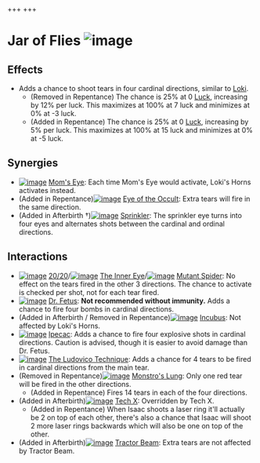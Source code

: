 +++
+++

 # Jar of Flies ![image](/image/Jar_of_Flies.png) 


Effects
---------


* Adds a chance to shoot tears in four cardinal directions, similar to [Loki](/wiki/Loki "Loki").
	+ (Removed in Repentance) The chance is 25% at 0 [Luck](/wiki/Luck "Luck"), increasing by 12% per luck. This maximizes at 100% at 7 luck and minimizes at 0% at -3 luck.
	+ (Added in Repentance) The chance is 25% at 0 [Luck](/wiki/Luck "Luck"), increasing by 5% per luck. This maximizes at 100% at 15 luck and minimizes at 0% at -5 luck.


Synergies
-----------


* [![image](/image/Mom%27s_Eye.png)](/wiki/Mom%27s_Eye "Mom's Eye") [Mom's Eye](/wiki/Mom%27s_Eye "Mom's Eye"): Each time Mom's Eye would activate, Loki's Horns activates instead.
* (Added in Repentance)[![image](/image/Eye_of_the_Occult.png)](/wiki/Eye_of_the_Occult "Eye of the Occult") [Eye of the Occult](/wiki/Eye_of_the_Occult "Eye of the Occult"): Extra tears will fire in the same direction.
* (Added in Afterbirth †)[![image](/image/Sprinkler.png)](/wiki/Sprinkler "Sprinkler") [Sprinkler](/wiki/Sprinkler "Sprinkler"): The sprinkler eye turns into four eyes and alternates shots between the cardinal and ordinal directions.


Interactions
--------------


* [![image](/image/20/20.png)](/wiki/20/20 "20/20") [20/20](/wiki/20/20 "20/20")/[![image](/image/The_Inner_Eye.png)](/wiki/The_Inner_Eye "The Inner Eye") [The Inner Eye](/wiki/The_Inner_Eye "The Inner Eye")/[![image](/image/Mutant_Spider.png)](/wiki/Mutant_Spider "Mutant Spider") [Mutant Spider](/wiki/Mutant_Spider "Mutant Spider"): No effect on the tears fired in the other 3 directions. The chance to activate is checked per shot, not for each tear fired.
* [![image](/image/Dr._Fetus.png)](/wiki/Dr._Fetus "Dr. Fetus") [Dr. Fetus](/wiki/Dr._Fetus "Dr. Fetus"): **Not recommended without immunity.** Adds a chance to fire four bombs in cardinal directions.
* (Added in Afterbirth / Removed in Repentance)[![image](/image/Incubus.png)](/wiki/Incubus "Incubus") [Incubus](/wiki/Incubus "Incubus"): Not affected by Loki's Horns.
* [![image](/image/Ipecac.png)](/wiki/Ipecac "Ipecac") [Ipecac](/wiki/Ipecac "Ipecac"): Adds a chance to fire four explosive shots in cardinal directions. Caution is advised, though it is easier to avoid damage than Dr. Fetus.
* [![image](/image/The_Ludovico_Technique.png)](/wiki/The_Ludovico_Technique "The Ludovico Technique") [The Ludovico Technique](/wiki/The_Ludovico_Technique "The Ludovico Technique"): Adds a chance for 4 tears to be fired in cardinal directions from the main tear.
* (Removed in Repentance)[![image](/image/Monstro%27s_Lung.png)](/wiki/Monstro%27s_Lung "Monstro's Lung") [Monstro's Lung](/wiki/Monstro%27s_Lung "Monstro's Lung"): Only one red tear will be fired in the other directions.
	+ (Added in Repentance) Fires 14 tears in each of the four directions.
* (Added in Afterbirth)[![image](/image/Tech_X.png)](/wiki/Tech_X "Tech X") [Tech X](/wiki/Tech_X "Tech X"): Overridden by Tech X.
	+ (Added in Repentance) When Isaac shoots a laser ring it'll actually be 2 on top of each other, there's also a chance that Isaac will shoot 2 more laser rings backwards which will also be one on top of the other.
* (Added in Afterbirth)[![image](/image/Tractor_Beam.png)](/wiki/Tractor_Beam "Tractor Beam") [Tractor Beam](/wiki/Tractor_Beam "Tractor Beam"): Extra tears are not affected by Tractor Beam.


